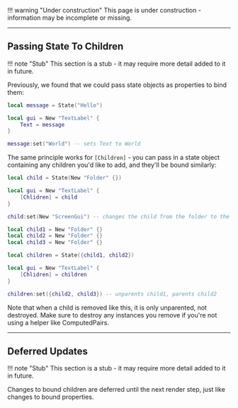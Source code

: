 !!! warning "Under construction"
	This page is under construction - information may be incomplete or missing.


-----

## Passing State To Children

!!! note "Stub"
	This section is a stub - it may require more detail added to it in future.

Previously, we found that we could pass state objects as properties to bind them:

```Lua
local message = State("Hello")

local gui = New "TextLabel" {
	Text = message
}

message:set("World") -- sets Text to World
```

The same principle works for `[Children]` - you can pass in a state object
containing any children you'd like to add, and they'll be bound similarly:

```Lua
local child = State(New "Folder" {})

local gui = New "TextLabel" {
	[Chlidren] = child
}

child:set(New "ScreenGui") -- changes the child from the folder to the screen gui

```

```Lua
local child1 = New "Folder" {}
local child2 = New "Folder" {}
local child3 = New "Folder" {}

local children = State({child1, child2})

local gui = New "TextLabel" {
	[Chlidren] = children
}

children:set({child2, child3}) -- unparents child1, parents child2

```

Note that when a child is removed like this, it is only unparented, not destroyed.
Make sure to destroy any instances you remove if you're not using a helper like
ComputedPairs.

-----

## Deferred Updates

!!! note "Stub"
	This section is a stub - it may require more detail added to it in future.

Changes to bound children are deferred until the next render step, just like
changes to bound properties.
